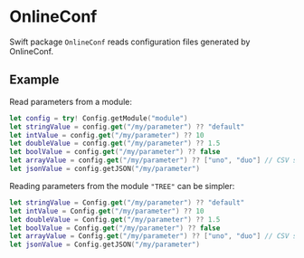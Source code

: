 # OnlineConf

Swift package `OnlineConf` reads configuration files generated by OnlineConf.

## Example

Read parameters from a module:
```swift
let config = try! Config.getModule("module")
let stringValue = config.get("/my/parameter") ?? "default"
let intValue = config.get("/my/parameter") ?? 10
let doubleValue = config.get("/my/parameter") ?? 1.5
let boolValue = config.get("/my/parameter") ?? false
let arrayValue = config.get("/my/parameter") ?? ["uno", "duo"] // CSV string or JSON array
let jsonValue = config.getJSON("/my/parameter")
```

Reading parameters from the module `"TREE"` can be simpler:
```swift
let stringValue = Config.get("/my/parameter") ?? "default"
let intValue = Config.get("/my/parameter") ?? 10
let doubleValue = Config.get("/my/parameter") ?? 1.5
let boolValue = Config.get("/my/parameter") ?? false
let arrayValue = Config.get("/my/parameter") ?? ["uno", "duo"] // CSV string or JSON array
let jsonValue = Config.getJSON("/my/parameter")
```

